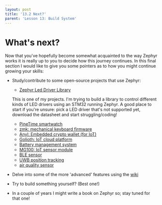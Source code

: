 ```yaml
---
layout: post
title: '13.2 Next?'
parent: 'Lesson 13: Build System'
---
```


# What's next? 

Now that you've hopefully become somewhat acquainted to the way Zephyr works it is really up to you to decide how this journey continues. In this final section I would like to give you some pointers as to how you might continue growing your skills:

- Study/contribute to some open-source projects that use Zephyr:
    - [Zephyr Led Driver Library](https://github.com/maksimdrachov/zephyr-led-driver)
    
    This is one of my projects. I'm trying to build a library to control different kinds of LED drivers using an STM32 running Zephyr. A good place to start if you're unsure: pick a LED driver that's not supported yet, download the datasheet and start struggling/coding!
    - [PineTime smartwatch](https://github.com/endian-albin/pinetime-hypnos)
    - [zmk: mechanical keyboard firmware](https://github.com/zmkfirmware/zmk)
    - [Anyl: Embedded crypto wallet (for IoT)](https://github.com/Anylsite/anyl-wallet)
    - [Golioth: IoT cloud platform](https://github.com/golioth/zephyr-sdk)
    - [Battery management system](https://github.com/scttnlsn/bms)
    - [MG100: IoT sensor module](https://github.com/LairdCP/MG100_firmware)
    - [BLE sensor](https://github.com/patrickmoffitt/zephyr_ble_sensor)
    - [UWB position tracking](https://github.com/RT-LOC/zephyr-dwm1001)
    - [air quality sensor](https://github.com/ExploratoryEngineering/air-quality-sensor-node)
- Delve into some of the more 'advanced' features using the [wiki](https://docs.zephyrproject.org/latest/)
- Try to build something yourself? (Best one!)
- In a couple of years I might write a book on Zephyr so; stay tuned for that one!